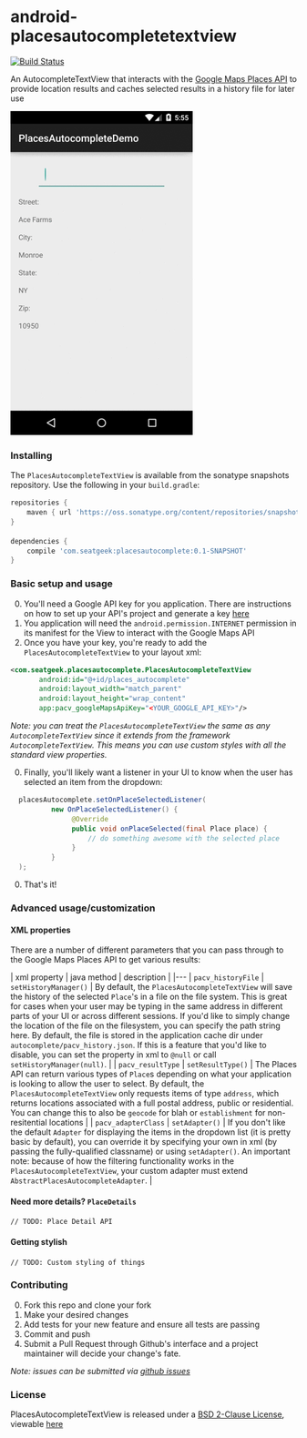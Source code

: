 # android-placesautocompletetextview

[![Build Status](https://magnum.travis-ci.com/seatgeek/android-placesautocompletetextview.svg?token=ycL4XWSrwx9ci6onAtBb)](https://magnum.travis-ci.com/seatgeek/android-placesautocompletetextview)

An AutocompleteTextView that interacts with the [Google Maps Places API](http://mapsplacesapidocs.com) to provide
location results and caches selected results in a history file for later use

![gif](resources/autocomplete.gif)

### Installing

The `PlacesAutocompleteTextView` is available from the sonatype snapshots repository.
Use the following in your `build.gradle`:

```groovy
repositories {
    maven { url 'https://oss.sonatype.org/content/repositories/snapshots' }
}

dependencies {
    compile 'com.seatgeek:placesautocomplete:0.1-SNAPSHOT'
}
```

### Basic setup and usage

0. You'll need a Google API key for you application. There are instructions on
how to set up your API's project and generate a key [here](http://todo.com)
0. You application will need the `android.permission.INTERNET` permission in its
manifest for the View to interact with the Google Maps API
0. Once you have your key, you're ready to add the `PlacesAutocompleteTextView`
to your layout xml:
```xml
<com.seatgeek.placesautocomplete.PlacesAutocompleteTextView
       android:id="@+id/places_autocomplete"
       android:layout_width="match_parent"
       android:layout_height="wrap_content"
       app:pacv_googleMapsApiKey="<YOUR_GOOGLE_API_KEY>"/>
```
_Note: you can treat the `PlacesAutocompleteTextView` the same as any `AutocompleteTextView`
since it extends from the framework `AutocompleteTextView`. This means you can use
custom styles with all the standard view properties._

0. Finally, you'll likely want a listener in your UI to know when the user has
selected an item from the dropdown:
```java
  placesAutocomplete.setOnPlaceSelectedListener(
          new OnPlaceSelectedListener() {
               @Override
               public void onPlaceSelected(final Place place) {
                   // do something awesome with the selected place
               }
          }
  );
```
0. That's it!

### Advanced usage/customization

#### XML properties

There are a number of different parameters that you can pass through to the Google
Maps Places API to get various results:

| xml property | java method | description |
|---
| `pacv_historyFile` | `setHistoryManager()` | By default, the `PlacesAutocompleteTextView` will save the history of the selected `Place`'s in a file on the file system. This is great for cases when your user may be typing in the same address in different parts of your UI or across different sessions. If you'd like to simply change the location of the file on the filesystem, you can specify the path string here. By default, the file is stored in the application cache dir under `autocomplete/pacv_history.json`. If this is a feature that you'd like to disable, you can set the property in xml to `@null` or call `setHistoryManager(null)`. |
| `pacv_resultType` | `setResultType()` | The Places API can return various types of `Place`s depending on what your application is looking to allow the user to select. By default, the `PlacesAutocompleteTextView` only requests items of type `address`, which returns locations associated with a full postal address, public or residential. You can change this to also be `geocode` for blah or `establishment` for non-resitential locations |
| `pacv_adapterClass` | `setAdapter()` | If you don't like the default `Adapter` for displaying the items in the dropdown list (it is pretty basic by default), you can override it by specifying your own in xml (by passing the fully-qualified classname) or using `setAdapter()`. An important note: because of how the filtering functionality works in the `PlacesAutocompleteTextView`, your custom adapter must extend `AbstractPlacesAutocompleteAdapter`. |

#### Need more details? `PlaceDetails`

```
// TODO: Place Detail API
```

#### Getting stylish

```
// TODO: Custom styling of things
```

### Contributing

0. Fork this repo and clone your fork
0. Make your desired changes
0. Add tests for your new feature and ensure all tests are passing
0. Commit and push
0. Submit a Pull Request through Github's interface and a project maintainer will
decide your change's fate.

_Note: issues can be submitted via [github issues](https://github.com/seatgeek/android-placesautocompletetextview/issues/new)_

### License

PlacesAutocompleteTextView is released under a [BSD 2-Clause License](http://opensource.org/licenses/BSD-2-Clause), viewable [here](LICENSE.txt)
